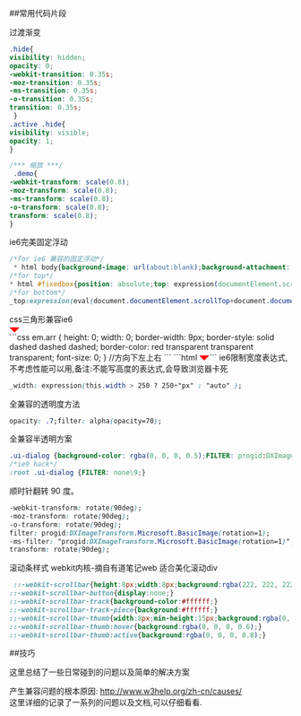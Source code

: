 ##常用代码片段

过渡渐变

```css
.hide{
visibility: hidden;
opacity: 0;
-webkit-transition: 0.35s;
-moz-transition: 0.35s;
-ms-transition: 0.35s;
-o-transition: 0.35s;
transition: 0.35s;
 }
.active .hide{
visibility: visible;
opacity: 1;
}

/*** 缩放 ***/
 .demo{
-webkit-transform: scale(0.8);
-moz-transform: scale(0.8);
-ms-transform: scale(0.8);
-o-transform: scale(0.8);
transform: scale(0.8);
}
```
ie6完美固定浮动

```css
/*for ie6 兼容的固定浮动*/
 * html body{background-image: url(about:blank);background-attachment: fixed;}
/*for top*/    
* html #fixedbox{position: absolute;top: expression(documentElement.scrollTop + 250 +”px”);}
/*for bottom*/  
_top:expression(eval(document.documentElement.scrollTop+document.documentElement.clientHeight-this.offsetHeight-(parseInt(this.currentStyle.marginTop,10)||0)-(parseInt(this.currentStyle.marginBottom,10)||0)));
```
css三角形兼容ie6
 <div class="bs-docs-example"> 
        <!--    样式部分：三角形 -->
        <style>
em.arr { height: 0;
width: 0;
border-width: 9px;
border-style: solid dashed dashed dashed;
border-color: red transparent  transparent transparent;
font-size: 0;}
</style>
        <em class="arr"></em> </div>
```css
em.arr {
height: 0;
width: 0;
border-width: 9px;
border-style: solid dashed dashed dashed;
border-color: red transparent  transparent transparent;
font-size: 0;
}
//方向下左上右
```
```html
<em class="arr"></em>
```
ie6限制宽度表达式,不考虑性能可以用,备注:不能写高度的表达式,会导致浏览器卡死

```css
_width: expression(this.width > 250 ? 250+"px" : "auto" );
```
全兼容的透明度方法

```css
opacity: .7;filter: alpha(opacity=70);
```
全兼容半透明方案
```css
.ui-dialog {background-color: rgba(0, 0, 0, 0.5);FILTER: progid:DXImageTransform.Microsoft.Gradient(startColorstr=#88000000, endColorstr=#88000000);}
/*ie9 hack*/
:root .ui-dialog {FILTER: none\9;}
```
顺时针翻转 90 度。
```css
-webkit-transform: rotate(90deg);
-moz-transform: rotate(90deg);
-o-transform: rotate(90deg);
filter: progid:DXImageTransform.Microsoft.BasicImage(rotation=1);
-ms-filter: "progid:DXImageTransform.Microsoft.BasicImage(rotation=1)";
transform: rotate(90deg);
```
滚动条样式 webkit内核-摘自有道笔记web 适合美化滚动div
```css
 ::-webkit-scrollbar{height:8px;width:8px;background:rgba(222, 222, 222, 0.5);border-radius:5px;}
::-webkit-scrollbar-button{display:none;}
::-webkit-scrollbar-track{background-color:#ffffff;}
::-webkit-scrollbar-track-piece{background:#ffffff;}
::-webkit-scrollbar-thumb{width:8px;min-height:15px;background:rgba(0, 0, 0, 0.3);border-radius:5px;}
::-webkit-scrollbar-thumb:hover{background:rgba(0, 0, 0, 0.6);}
::-webkit-scrollbar-thumb:active{background:rgba(0, 0, 0, 0.8);}
```
##技巧

这里总结了一些日常碰到的问题以及简单的解决方案

产生兼容问题的根本原因: <a href="http://www.w3help.org/zh-cn/causes/">http://www.w3help.org/zh-cn/causes/</a><br />这里详细的记录了一系列的问题以及文档,可以仔细看看.